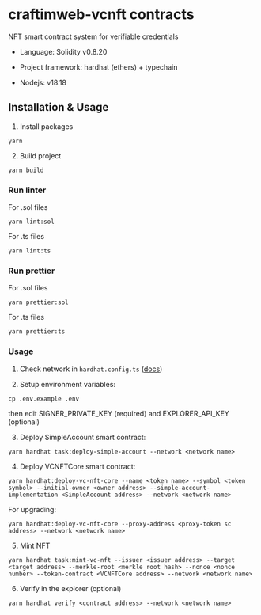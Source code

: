 # craftimweb-vcnft contracts

NFT smart contract system for verifiable credentials

- Language: Solidity v0.8.20

- Project framework: hardhat (ethers) + typechain

- Nodejs: v18.18

## Installation & Usage

1. Install packages
```
yarn
```

2. Build project
```
yarn build
```

### Run linter

For .sol files
```
yarn lint:sol
```

For .ts files
```
yarn lint:ts
```

### Run prettier

For .sol files
```
yarn prettier:sol
```

For .ts files
```
yarn prettier:ts
```

### Usage

1. Check network in ```hardhat.config.ts``` ([docs](https://hardhat.org/config/))

2. Setup environment variables:
```
cp .env.example .env
```

then edit SIGNER_PRIVATE_KEY (required) and EXPLORER_API_KEY (optional)

3. Deploy SimpleAccount smart contract:
```
yarn hardhat task:deploy-simple-account --network <network name>
```

4. Deploy VCNFTCore smart contract:
```
yarn hardhat:deploy-vc-nft-core --name <token name> --symbol <token symbol> --initial-owner <owner address> --simple-account-implementation <SimpleAccount address> --network <network name>
```

For upgrading:
```
yarn hardhat:deploy-vc-nft-core --proxy-address <proxy-token sc address> --network <network name>
```

5. Mint NFT
```
yarn hardhat task:mint-vc-nft --issuer <issuer address> --target <target address> --merkle-root <merkle root hash> --nonce <nonce number> --token-contract <VCNFTCore address> --network <network name>
```

6. Verify in the explorer (optional)
```
yarn hardhat verify <contract address> --network <network name>
```
